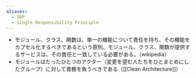 ```yaml
---
aliases:
  - SRP
  - Single Responsibility Principle
---
```

- モジュール、クラス、関数は、単一の機能について責任を持ち、その機能をカプセル化するべきであるという原則。モジュール、クラス、関数が提供するサービスは、その責任と一致している必要がある。（wikipedia）
- モジュールはたったひとつのアクター（変更を望む人たちをひとまとめにしたグループ）に対して責務を負うべきである（[[Clean Architecture]]）